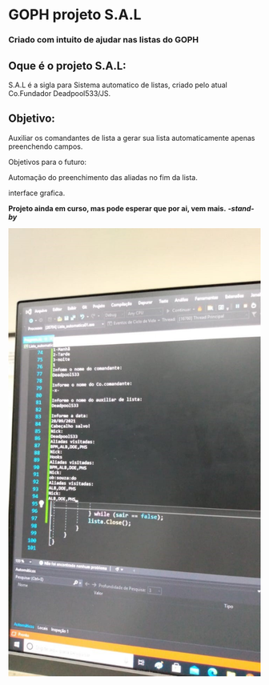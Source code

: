 # GOPH projeto S.A.L
### Criado com intuito de ajudar nas listas do GOPH



## Oque é o projeto S.A.L:

S.A.L é a sigla para Sistema automatico de listas, criado pelo atual Co.Fundador Deadpool533/JS.

## Objetivo:

Auxiliar os comandantes de lista a gerar sua lista automaticamente apenas preenchendo campos.

Objetivos para o futuro:

Automação do preenchimento das aliadas no fim da lista.

interface grafica.


**Projeto ainda em curso, mas pode esperar que por ai, vem mais.**
**_-stand-by_**



![image](https://github.com/DEVJS2005/GOPH-projeto-S.A.L/blob/main/Projeto%20S.A.L.jpg)
